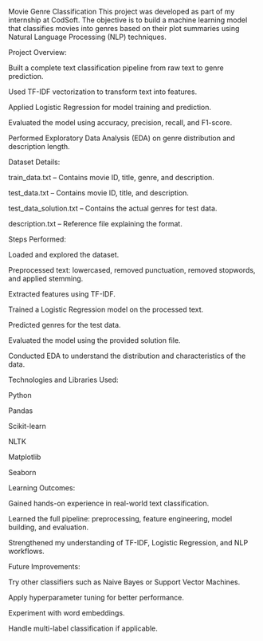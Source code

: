 Movie Genre Classification
This project was developed as part of my internship at CodSoft. The objective is to build a machine learning model that classifies movies into genres based on their plot summaries using Natural Language Processing (NLP) techniques.

Project Overview:

Built a complete text classification pipeline from raw text to genre prediction.

Used TF-IDF vectorization to transform text into features.

Applied Logistic Regression for model training and prediction.

Evaluated the model using accuracy, precision, recall, and F1-score.

Performed Exploratory Data Analysis (EDA) on genre distribution and description length.

Dataset Details:

train_data.txt – Contains movie ID, title, genre, and description.

test_data.txt – Contains movie ID, title, and description.

test_data_solution.txt – Contains the actual genres for test data.

description.txt – Reference file explaining the format.

Steps Performed:

Loaded and explored the dataset.

Preprocessed text: lowercased, removed punctuation, removed stopwords, and applied stemming.

Extracted features using TF-IDF.

Trained a Logistic Regression model on the processed text.

Predicted genres for the test data.

Evaluated the model using the provided solution file.

Conducted EDA to understand the distribution and characteristics of the data.

Technologies and Libraries Used:

Python

Pandas

Scikit-learn

NLTK

Matplotlib

Seaborn

Learning Outcomes:

Gained hands-on experience in real-world text classification.

Learned the full pipeline: preprocessing, feature engineering, model building, and evaluation.

Strengthened my understanding of TF-IDF, Logistic Regression, and NLP workflows.

Future Improvements:

Try other classifiers such as Naive Bayes or Support Vector Machines.

Apply hyperparameter tuning for better performance.

Experiment with word embeddings.

Handle multi-label classification if applicable.

